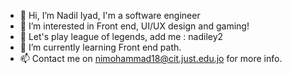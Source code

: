 - 👋 Hi, I’m Nadil Iyad, I'm a software engineer
- 👀 I’m interested in Front end, UI/UX design and gaming! 
- 🐞 Let's play league of legends, add me : nadiley2 
- 🌱 I’m currently learning Front end path.
- 📫 Contact me on nimohammad18@cit.just.edu.jo for more info.

<!---
Nadileyy/Nadileyy is a ✨ special ✨ repository because its `README.md` (this file) appears on your GitHub profile.
You can click the Preview link to take a look at your changes.
--->
